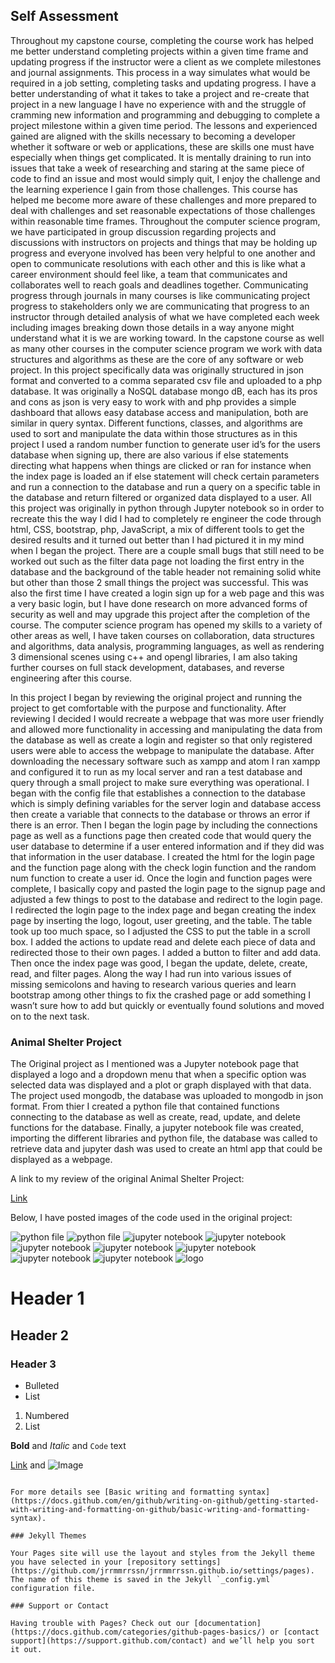 ## Self Assessment

  Throughout my capstone course, completing the course work has helped me better understand completing projects within a given time frame and updating progress if the instructor were a client as we complete milestones and journal assignments. This process in a way simulates what would be required in a job setting, completing tasks and updating progress. I have a better understanding of what it takes to take a project and re-create that project in a new language I have no experience with and the struggle of cramming new information and programming and debugging to complete a project milestone within a given time period. The lessons and experienced gained are aligned with the skills necessary to becoming a developer whether it software or web or applications, these are skills one must have especially when things get complicated. It is mentally draining to run into issues that take a week of researching and staring at the same piece of code to find an issue and most would simply quit, I enjoy the challenge and the learning experience I gain from those challenges. This course has helped me become more aware of these challenges and more prepared to deal with challenges and set reasonable expectations of those challenges within reasonable time frames. Throughout the computer science program, we have participated in group discussion regarding projects and discussions with instructors on projects and things that may be holding up progress and everyone involved has been very helpful to one another and open to communicate resolutions with each other and this is like what a career environment should feel like, a team that communicates and collaborates well to reach goals and deadlines together. Communicating progress through journals in many courses is like communicating project progress to stakeholders only we are communicating that progress to an instructor through detailed analysis of what we have completed each week including images breaking down those details in a way anyone might understand what it is we are working toward. In the capstone course as well as many other courses in the computer science program we work with data structures and algorithms as these are the core of any software or web project. In this project specifically data was originally structured in json format and converted to a comma separated csv file and uploaded to a php database. It was originally a NoSQL database mongo dB, each has its pros and cons as json is very easy to work with and php provides a simple dashboard that allows easy database access and manipulation, both are similar in query syntax. Different functions, classes, and algorithms are used to sort and manipulate the data within those structures as in this project I used a random number function to generate user id’s for the users database when signing up, there are also various if else statements directing what happens when things are clicked or ran for instance when the index page is loaded an if else statement will check certain parameters and run a connection to the database and run a query on a specific table in the database and return filtered or organized data displayed to a user. All this project was originally in python through Jupyter notebook so in order to recreate this the way I did I had to completely re engineer the code through html, CSS, bootstrap, php, JavaScript, a mix of different tools to get the desired results and it turned out better than I had pictured it in my mind when I began the project. There are a couple small bugs that still need to be worked out such as the filter data page not loading the first entry in the database and the background of the table header not remaining solid white but other than those 2 small things the project was successful. This was also the first time I have created a login sign up for a web page and this was a very basic login, but I have done research on more advanced forms of security as well and may upgrade this project after the completion of the course. The computer science program has opened my skills to a variety of other areas as well, I have taken courses on collaboration, data structures and algorithms, data analysis, programming languages, as well as rendering 3 dimensional scenes using c++ and opengl libraries, I am also taking further courses on full stack development, databases, and reverse engineering after this course.


  In this project I began by reviewing the original project and running the project to get comfortable with the purpose and functionality. After reviewing I decided I would recreate a webpage that was more user friendly and allowed more functionality in accessing and manipulating the data from the database as well as create a login and register so that only registered users were able to access the webpage to manipulate the database. After downloading the necessary software such as xampp and atom I ran xampp and configured it to run as my local server and ran a test database and query through a small project to make sure everything was operational. I began with the config file that establishes a connection to the database which is simply defining variables for the server login and database access then create a variable that connects to the database or throws an error if there is an error. Then I began the login page by including the connections page as well as a functions page then created code that would query the user database to determine if a user entered information and if they did was that information in the user database. I created the html for the login page and the function page along with the check login function and the random num function to create a user id. Once the login and function pages were complete, I basically copy and pasted the login page to the signup page and adjusted a few things to post to the database and redirect to the login page. I redirected the login page to the index page and began creating the index page by inserting the logo, logout, user greeting, and the table. The table took up too much space, so I adjusted the CSS to put the table in a scroll box. I added the actions to update read and delete each piece of data and redirected those to their own pages. I added a button to filter and add data. Then once the index page was good, I began the update, delete, create, read, and filter pages. Along the way I had run into various issues of missing semicolons and having to research various queries and learn bootstrap among other things to fix the crashed page or add something I wasn’t sure how to add but quickly or eventually found solutions and moved on to the next task.


### Animal Shelter Project

The Original project as I mentioned was a Jupyter notebook page that displayed a logo and a dropdown menu that when a specific option was selected data was displayed and a plot or graph displayed with that data.
The project used mongodb, the database was uploaded to mongodb in json format. From thier I created a python file that contained functions connecting to the database as well as create, read, update, and delete functions for the database. Finally, a jupyter notebook file was created, importing the different libraries and python file, the database was called to retrieve data and jupyter dash was used to create an html app that could be displayed as a webpage.

A link to my review of the original Animal Shelter Project:

[Link](https://drive.google.com/file/d/18y0a3y4Q0rEAMBpSLgkxl-oUSXpfuZzX/view?usp=sharing)

Below, I have posted images of the code used in the original project:

![python file](images/python1.png "python file")
![python file](images/python2.png "python file")
![jupyter notebook](images/jupyter1.png "jupyter notebook")
![jupyter notebook](images/jupyter2.png "jupyter notebook")
![jupyter notebook](images/jupyter3.png "jupyter notebook")
![jupyter notebook](images/jupyter4.png "jupyter notebook")
![jupyter notebook](images/jupyter5.png "jupyter notebook")
![jupyter notebook](images/jupyter6.png "jupyter notebook")
![jupyter notebook](images/jupyter7.png "jupyter notebook")
![logo](images/logo.png "animal shelter logo")

# Header 1
## Header 2
### Header 3

- Bulleted
- List

1. Numbered
2. List

**Bold** and _Italic_ and `Code` text

[Link](url) and ![Image](src)
```

For more details see [Basic writing and formatting syntax](https://docs.github.com/en/github/writing-on-github/getting-started-with-writing-and-formatting-on-github/basic-writing-and-formatting-syntax).

### Jekyll Themes

Your Pages site will use the layout and styles from the Jekyll theme you have selected in your [repository settings](https://github.com/jrrmmrrssn/jrrmmrrssn.github.io/settings/pages). The name of this theme is saved in the Jekyll `_config.yml` configuration file.

### Support or Contact

Having trouble with Pages? Check out our [documentation](https://docs.github.com/categories/github-pages-basics/) or [contact support](https://support.github.com/contact) and we’ll help you sort it out.

